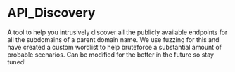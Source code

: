 # API_Discovery
 A tool to help you intrusively discover all the publicly available endpoints for all the subdomains of a parent domain name. We use fuzzing for this and have created a custom wordlist to help bruteforce a substantial amount of probable scenarios. Can be modified for the better in the future so stay tuned! 
